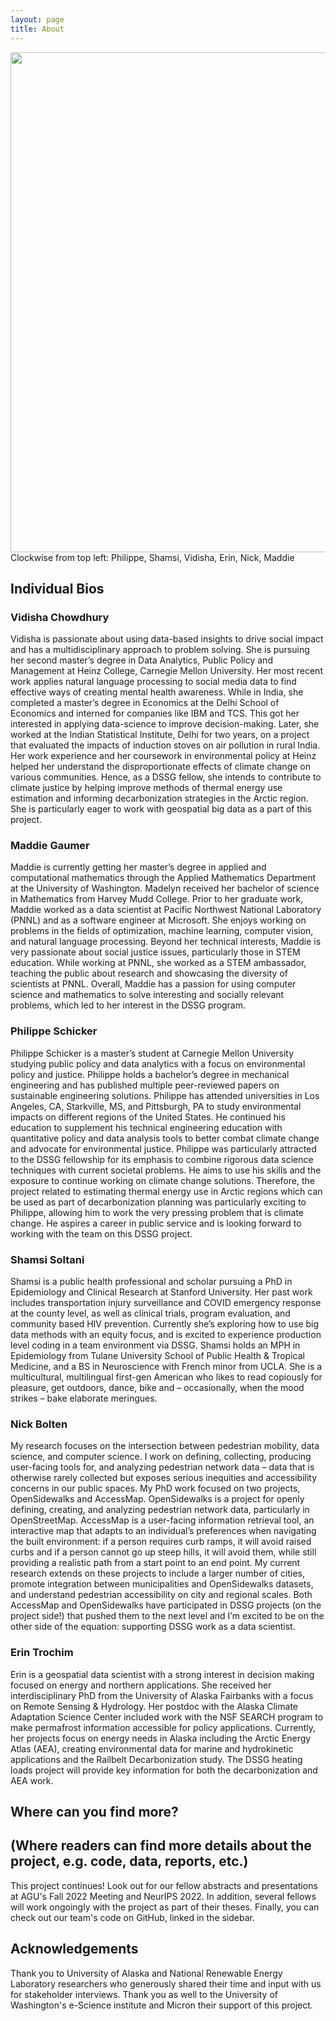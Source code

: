 ```yaml
---
layout: page
title: About
---
```


<img src="{{ site.url }}{{ site.baseurl }}/assets/img/group_candid.png" width="800">
 Clockwise from top left: Philippe, Shamsi, Vidisha, Erin, Nick, Maddie
 
## Individual Bios

### Vidisha Chowdhury
Vidisha is passionate about using data-based insights to drive social impact and has a multidisciplinary approach to problem solving. She is pursuing her second master’s degree in Data Analytics, Public Policy and Management at Heinz College, Carnegie Mellon University. Her most recent work applies natural language processing to social media data to find effective ways of creating mental health awareness.
While in India, she completed a master’s degree in Economics at the Delhi School of Economics and interned for companies like IBM and TCS. This got her interested in applying data-science to improve decision-making. Later, she worked at the Indian Statistical Institute, Delhi for two years, on a project that evaluated the impacts of induction stoves on air pollution in rural India.
Her work experience and her coursework in environmental policy at Heinz helped her understand the disproportionate effects of climate change on various communities. Hence, as a DSSG fellow, she intends to contribute to climate justice by helping improve methods of thermal energy use estimation and informing decarbonization strategies in the Arctic region. She is particularly eager to work with geospatial big data as a part of this project.

### Maddie Gaumer
Maddie is currently getting her master’s degree in applied and computational mathematics through the Applied Mathematics Department at the University of Washington. Madelyn received her bachelor of science in Mathematics from Harvey Mudd College. Prior to her graduate work, Maddie worked as a data scientist at Pacific Northwest National Laboratory (PNNL)  and as a software engineer at Microsoft. She enjoys working on problems in the fields of optimization, machine learning, computer vision, and natural language processing.
Beyond her technical interests, Maddie is very passionate about social justice issues, particularly those in STEM education. While working at PNNL, she worked as a STEM ambassador, teaching the public about research and showcasing the diversity of scientists at PNNL. Overall, Maddie has a passion for using computer science and mathematics to solve interesting and socially relevant problems, which led to her interest in the DSSG program.

### Philippe Schicker
Philippe Schicker is a master’s student at Carnegie Mellon University studying public policy and data analytics with a focus on environmental policy and justice. Philippe holds a bachelor’s degree in mechanical engineering and has published multiple peer-reviewed papers on sustainable engineering solutions. Philippe has attended universities in Los Angeles, CA, Starkville, MS, and Pittsburgh, PA to study environmental impacts on different regions of the United States. He continued his education to supplement his technical engineering education with quantitative policy and data analysis tools to better combat climate change and advocate for environmental justice.
Philippe was particularly attracted to the DSSG fellowship for its emphasis to combine rigorous data science techniques with current societal problems. He aims to use his skills and the exposure to continue working on climate change solutions. Therefore, the project related to estimating thermal energy use in Arctic regions which can be used as part of decarbonization planning was particularly exciting to Philippe, allowing him to work the very pressing problem that is climate change. He aspires a career in public service and is looking forward to working with the team on this DSSG project.

### Shamsi Soltani
Shamsi is a public health professional and scholar pursuing a PhD in Epidemiology and Clinical Research at Stanford University. Her past work includes transportation injury surveillance and COVID emergency response at the county level, as well as clinical trials, program evaluation, and community based HIV prevention. Currently she’s exploring how to use big data methods with an equity focus, and is excited to experience production level coding in a team environment via DSSG. Shamsi holds an MPH in Epidemiology from Tulane University School of Public Health & Tropical Medicine, and a BS in Neuroscience with French minor from UCLA. She is a multicultural, multilingual first-gen American who likes to read copiously for pleasure, get outdoors, dance, bike and – occasionally, when the mood strikes – bake elaborate meringues.

### Nick Bolten
My research focuses on the intersection between pedestrian mobility, data science, and computer science. I work on defining, collecting, producing user-facing tools for, and analyzing pedestrian network data – data that is otherwise rarely collected but exposes serious inequities and accessibility concerns in our public spaces. My PhD work focused on two projects, OpenSidewalks and AccessMap. OpenSidewalks is a project for openly defining, creating, and analyzing pedestrian network data, particularly in OpenStreetMap. AccessMap is a user-facing information retrieval tool, an interactive map that adapts to an individual’s preferences when navigating the built environment: if a person requires curb ramps, it will avoid raised curbs and if a person cannot go up steep hills, it will avoid them, while still providing a realistic path from a start point to an end point. My current research extends on these projects to include a larger number of cities, promote integration between municipalities and OpenSidewalks datasets, and understand pedestrian accessibility on city and regional scales. Both AccessMap and OpenSidewalks have participated in DSSG projects (on the project side!) that pushed them to the next level and I’m excited to be on the other side of the equation: supporting DSSG work as a data scientist.

### Erin Trochim
Erin is a geospatial data scientist with a strong interest in decision making focused on energy and northern applications. She received her interdisciplinary PhD from the University of Alaska Fairbanks with a focus on Remote Sensing & Hydrology. Her postdoc with the Alaska Climate Adaptation Science Center included work with the NSF SEARCH program to make permafrost information accessible for policy applications. Currently, her projects focus on energy needs in Alaska including the Arctic Energy Atlas (AEA), creating environmental data for marine and hydrokinetic applications and the Railbelt Decarbonization study. The DSSG heating loads project will provide key information for both the decarbonization and AEA work.

## Where can you find more?
## (Where readers can find more details about the project, e.g. code, data, reports, etc.)
This project continues! Look out for our fellow abstracts and presentations at AGU's Fall 2022 Meeting and NeurIPS 2022. In addition, several fellows will work ongoingly with the project as part of their theses. Finally, you can check out our team's code on GitHub, linked in the sidebar.

## Acknowledgements
Thank you to University of Alaska and National Renewable Energy Laboratory researchers who generously shared their time and input with us for stakeholder interviews. Thank you as well to the University of Washington's e-Science institute and Micron their support of this project.
